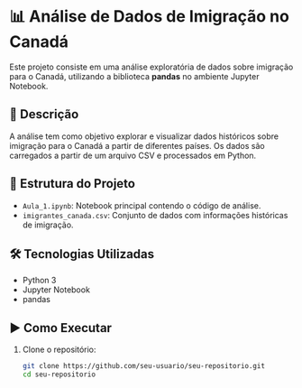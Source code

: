 # 📊 Análise de Dados de Imigração no Canadá

Este projeto consiste em uma análise exploratória de dados sobre imigração para o Canadá, utilizando a biblioteca **pandas** no ambiente Jupyter Notebook.

## 🧾 Descrição

A análise tem como objetivo explorar e visualizar dados históricos sobre imigração para o Canadá a partir de diferentes países. Os dados são carregados a partir de um arquivo CSV e processados em Python.

## 📁 Estrutura do Projeto

- `Aula_1.ipynb`: Notebook principal contendo o código de análise.
- `imigrantes_canada.csv`: Conjunto de dados com informações históricas de imigração.

## 🛠️ Tecnologias Utilizadas

- Python 3
- Jupyter Notebook
- pandas

## ▶️ Como Executar

1. Clone o repositório:
   ```bash
   git clone https://github.com/seu-usuario/seu-repositorio.git
   cd seu-repositorio
